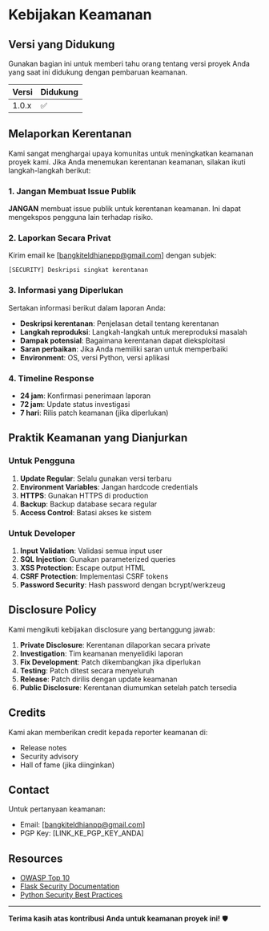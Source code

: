 # Kebijakan Keamanan

## Versi yang Didukung

Gunakan bagian ini untuk memberi tahu orang tentang versi proyek Anda yang saat ini didukung dengan pembaruan keamanan.

| Versi | Didukung          |
| ----- | ----------------- |
| 1.0.x | :white_check_mark: |

## Melaporkan Kerentanan

Kami sangat menghargai upaya komunitas untuk meningkatkan keamanan proyek kami. Jika Anda menemukan kerentanan keamanan, silakan ikuti langkah-langkah berikut:

### 1. Jangan Membuat Issue Publik
**JANGAN** membuat issue publik untuk kerentanan keamanan. Ini dapat mengekspos pengguna lain terhadap risiko.

### 2. Laporkan Secara Privat
Kirim email ke [bangkiteldhianepp@gmail.com] dengan subjek:
```
[SECURITY] Deskripsi singkat kerentanan
```

### 3. Informasi yang Diperlukan
Sertakan informasi berikut dalam laporan Anda:

- **Deskripsi kerentanan**: Penjelasan detail tentang kerentanan
- **Langkah reproduksi**: Langkah-langkah untuk mereproduksi masalah
- **Dampak potensial**: Bagaimana kerentanan dapat dieksploitasi
- **Saran perbaikan**: Jika Anda memiliki saran untuk memperbaiki
- **Environment**: OS, versi Python, versi aplikasi

### 4. Timeline Response
- **24 jam**: Konfirmasi penerimaan laporan
- **72 jam**: Update status investigasi
- **7 hari**: Rilis patch keamanan (jika diperlukan)

## Praktik Keamanan yang Dianjurkan

### Untuk Pengguna
1. **Update Regular**: Selalu gunakan versi terbaru
2. **Environment Variables**: Jangan hardcode credentials
3. **HTTPS**: Gunakan HTTPS di production
4. **Backup**: Backup database secara regular
5. **Access Control**: Batasi akses ke sistem

### Untuk Developer
1. **Input Validation**: Validasi semua input user
2. **SQL Injection**: Gunakan parameterized queries
3. **XSS Protection**: Escape output HTML
4. **CSRF Protection**: Implementasi CSRF tokens
5. **Password Security**: Hash password dengan bcrypt/werkzeug

## Disclosure Policy

Kami mengikuti kebijakan disclosure yang bertanggung jawab:

1. **Private Disclosure**: Kerentanan dilaporkan secara private
2. **Investigation**: Tim keamanan menyelidiki laporan
3. **Fix Development**: Patch dikembangkan jika diperlukan
4. **Testing**: Patch ditest secara menyeluruh
5. **Release**: Patch dirilis dengan update keamanan
6. **Public Disclosure**: Kerentanan diumumkan setelah patch tersedia

## Credits

Kami akan memberikan credit kepada reporter keamanan di:
- Release notes
- Security advisory
- Hall of fame (jika diinginkan)

## Contact

Untuk pertanyaan keamanan:
- Email: [bangkiteldhianpp@gmail.com]
- PGP Key: [LINK_KE_PGP_KEY_ANDA]

## Resources

- [OWASP Top 10](https://owasp.org/www-project-top-ten/)
- [Flask Security Documentation](https://flask-security.readthedocs.io/)
- [Python Security Best Practices](https://python-security.readthedocs.io/)

---

**Terima kasih atas kontribusi Anda untuk keamanan proyek ini!** 🛡️
